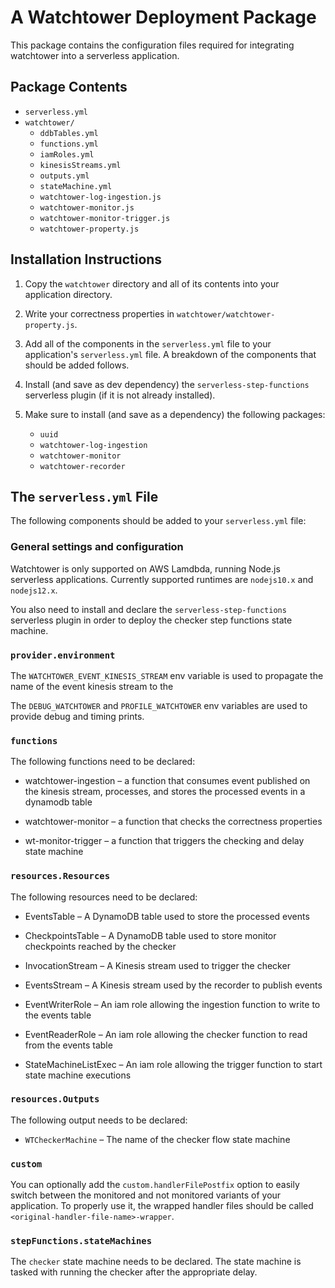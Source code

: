 # A Watchtower Deployment Package

This package contains the configuration files required for integrating
watchtower into a serverless application.

## Package Contents

* `serverless.yml`
* `watchtower/`
    * `ddbTables.yml`
    * `functions.yml`
    * `iamRoles.yml`
    * `kinesisStreams.yml`
    * `outputs.yml`
    * `stateMachine.yml`
    * `watchtower-log-ingestion.js`
    * `watchtower-monitor.js`
    * `watchtower-monitor-trigger.js`
    * `watchtower-property.js`

## Installation Instructions

1. Copy the `watchtower` directory and all of its contents into your
   application directory.

2. Write your correctness properties in
   `watchtower/watchtower-property.js`.

3. Add all of the components in the `serverless.yml` file to your
   application's `serverless.yml` file. A breakdown of the components
   that should be added follows.

4. Install (and save as dev dependency) the
   `serverless-step-functions` serverless plugin (if it is not already
   installed).

5. Make sure to install (and save as a dependency) the following
   packages:
   * `uuid`
   * `watchtower-log-ingestion`
   * `watchtower-monitor`
   * `watchtower-recorder`


## The `serverless.yml` File

The following components should be added to your `serverless.yml` file:

### General settings and configuration

Watchtower is only supported on AWS Lamdbda, running Node.js
serverless applications. Currently supported runtimes are `nodejs10.x`
and `nodejs12.x`.

You also need to install and declare the `serverless-step-functions`
serverless plugin in order to deploy the checker step functions state
machine.

### `provider.environment`

The `WATCHTOWER_EVENT_KINESIS_STREAM` env variable is used to
propagate the name of the event kinesis stream to the

The `DEBUG_WATCHTOWER` and `PROFILE_WATCHTOWER` env variables are used
to provide debug and timing prints.

### `functions`

The following functions need to be declared:

* watchtower-ingestion &ndash; a function that consumes event
  published on the kinesis stream, processes, and stores the processed
  events in a dynamodb table

* watchtower-monitor &ndash; a function that checks the correctness
  properties

* wt-monitor-trigger &ndash; a function that triggers the checking and
  delay state machine


### `resources.Resources`
The following resources need to be declared:

* EventsTable &ndash; A DynamoDB table used to store the processed
  events

* CheckpointsTable &ndash; A DynamoDB table used to store monitor
  checkpoints reached by the checker

* InvocationStream &ndash; A Kinesis stream used to trigger the
  checker

* EventsStream &ndash; A Kinesis stream used by the recorder to
  publish events

* EventWriterRole &ndash; An iam role allowing the ingestion function
  to write to the events table

* EventReaderRole &ndash; An iam role allowing the checker function to
  read from the events table

* StateMachineListExec &ndash; An iam role allowing the trigger
  function to start state machine executions

### `resources.Outputs`
The following output needs to be declared:

* `WTCheckerMachine` &ndash; The name of the checker flow state
  machine

### `custom`

You can optionally add the `custom.handlerFilePostfix` option to
easily switch between the monitored and not monitored variants of your
application. To properly use it, the wrapped handler files should be
called `<original-handler-file-name>-wrapper`.

### `stepFunctions.stateMachines`

The `checker` state machine needs to be declared. The state machine is
tasked with running the checker after the appropriate delay.

